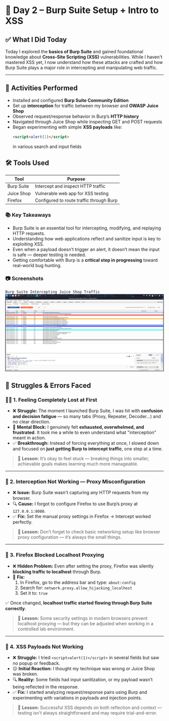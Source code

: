  
# 🧠 Day 2 – Burp Suite Setup + Intro to XSS

## ✅ What I Did Today

Today I explored the **basics of Burp Suite** and gained foundational knowledge about **Cross-Site Scripting (XSS)** vulnerabilities. While I haven't mastered XSS yet, I now understand how these attacks are crafted and how Burp Suite plays a major role in intercepting and manipulating web traffic.

---

## 🔧 Activities Performed

- Installed and configured **Burp Suite Community Edition**
- Set up **interception** for traffic between my browser and **OWASP Juice Shop**
- Observed request/response behavior in Burp’s **HTTP history**
- Navigated through Juice Shop while inspecting GET and POST requests
- Began experimenting with simple **XSS payloads** like:
  ```html
  <script>alert(1)</script>
  ```
  in various search and input fields


## 🛠️ Tools Used
|Tool|	Purpose|
|------|-------|
|Burp Suite	|Intercept and inspect HTTP traffic
|Juice Shop|	Vulnerable web app for XSS testing
|Firefox|	Configured to route traffic through Burp

### 📚 Key Takeaways
- Burp Suite is an essential tool for intercepting, modifying, and replaying HTTP requests.<br>
- Understanding how web applications reflect and sanitize input is key to exploiting XSS.<br>
- Even when a payload doesn’t trigger an alert, it doesn’t mean the input is safe — deeper testing is needed.<br>
- Getting comfortable with Burp is a **critical step in progressing** toward real-world bug hunting.<br>

### 📷 Screenshots
`Burp Suite Intercepting Juice Shop Traffic`
[![Burp Interception](images/day02-burp-interception.png)](images/day02-burp-interception.png)


##  🧱 Struggles & Errors Faced



### 😵‍💫 1. Feeling Completely Lost at First

- ❌ **Struggle:** The moment I launched Burp Suite, I was hit with **confusion and decision fatigue** — so many tabs (Proxy, Repeater, Decoder...) and no clear direction.
- 🧠 **Mental Block:** I genuinely felt **exhausted, overwhelmed, and frustrated**. It took me a while to even understand what "interception" meant in action.
- ✅ **Breakthrough:** Instead of forcing everything at once, I slowed down and focused on **just getting Burp to intercept traffic**, one step at a time.

> 🔁 **Lesson:** It’s okay to feel stuck — breaking things into smaller, achievable goals makes learning much more manageable.

---

### 🔌 2. Interception Not Working — Proxy Misconfiguration

- ❌ **Issue:** Burp Suite wasn't capturing any HTTP requests from my browser.
- 🔍 **Cause:** I forgot to configure Firefox to use Burp’s proxy at `127.0.0.1:8080`.
- ✅ **Fix:** Set the manual proxy settings in Firefox → Intercept worked perfectly.

> 🔁 **Lesson:** Don’t forget to check basic networking setup like browser proxy configuration — it’s always the small things.

---

### 🦊 3. Firefox Blocked Localhost Proxying

- ❌ **Hidden Problem:** Even after setting the proxy, Firefox was silently **blocking traffic to localhost** through Burp.
- 🧩 **Fix:**
  1. In Firefox, go to the address bar and type: `about:config`
  2. Search for: `network.proxy.allow_hijacking_localhost`
  3. Set it to: `true`

✅ Once changed, **localhost traffic started flowing through Burp Suite correctly**.

> 🔁 **Lesson:** Some security settings in modern browsers prevent localhost proxying — but they can be adjusted when working in a controlled lab environment.

---

### 🧪 4. XSS Payloads Not Working

- ❌ **Struggle:** I tried `<script>alert(1)</script>` in several fields but saw no popup or feedback.
- 😖 **Initial Reaction:** I thought my technique was wrong or Juice Shop was broken.
- 🔍 **Reality:** Some fields had input sanitization, or my payload wasn’t being reflected in the response.
- ✅ **Fix:** I started analyzing request/response pairs using Burp and experimenting with variations in payloads and injection points.

> 🔁 **Lesson:** Successful XSS depends on both reflection and context — testing isn’t always straightforward and may require trial-and-error.

